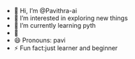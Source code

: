 - 👋 Hi, I’m @Pavithra-ai
- 👀 I’m interested in exploring new things
- 🌱 I’m currently learning pyth
- 💞️ 
- 😄 Pronouns: pavi
- ⚡ Fun fact:just learner and beginner

<!---
Pavithra-ai/Pavithra-ai is a ✨ special ✨ repository because its `README.md` (this file) appears on your GitHub profile.
You can click the Preview link to take a look at your changes.
--->
